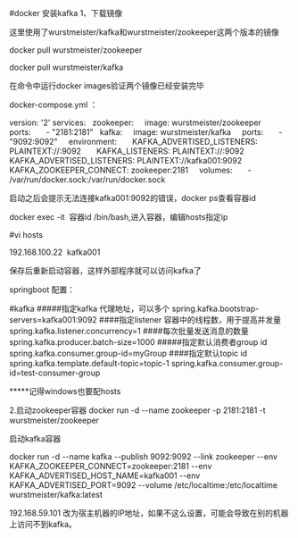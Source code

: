 #docker 安装kafka
1、下载镜像

这里使用了wurstmeister/kafka和wurstmeister/zookeeper这两个版本的镜像

docker pull wurstmeister/zookeeper

docker pull wurstmeister/kafka

在命令中运行docker images验证两个镜像已经安装完毕


docker-compose.yml ：

version: '2'
services:
  zookeeper:
    image: wurstmeister/zookeeper
    ports:
      - "2181:2181"
  kafka:
    image: wurstmeister/kafka
    ports:
      - "9092:9092"
    environment:
      KAFKA_ADVERTISED_LISTENERS: PLAINTEXT://:9092
      KAFKA_LISTENERS: PLAINTEXT://:9092
      KAFKA_ADVERTISED_LISTENERS: PLAINTEXT://kafka001:9092
      KAFKA_ZOOKEEPER_CONNECT: zookeeper:2181
    volumes:
      - /var/run/docker.sock:/var/run/docker.sock


启动之后会提示无法连接kafka001:9092的错误，docker ps查看容器id

docker exec -it  容器id /bin/bash,进入容器，编辑hosts指定ip

#vi hosts

192.168.100.22  kafka001 

保存后重新启动容器，这样外部程序就可以访问kafka了

springboot 配置：

#kafka
#####指定kafka 代理地址，可以多个
spring.kafka.bootstrap-servers=kafka001:9092
####指定listener 容器中的线程数，用于提高并发量
spring.kafka.listener.concurrency=1
####每次批量发送消息的数量
spring.kafka.producer.batch-size=1000
#####指定默认消费者group id
spring.kafka.consumer.group-id=myGroup
####指定默认topic id
spring.kafka.template.default-topic=topic-1
spring.kafka.consumer.group-id=test-consumer-group

*****记得windows也要配hosts



2.启动zookeeper容器
docker run -d --name zookeeper -p 2181:2181 -t wurstmeister/zookeeper

启动kafka容器

docker run -d --name kafka --publish 9092:9092 --link zookeeper --env KAFKA_ZOOKEEPER_CONNECT=zookeeper:2181 --env KAFKA_ADVERTISED_HOST_NAME=kafka001 --env KAFKA_ADVERTISED_PORT=9092 --volume /etc/localtime:/etc/localtime wurstmeister/kafka:latest


192.168.59.101 改为宿主机器的IP地址，如果不这么设置，可能会导致在别的机器上访问不到kafka。


